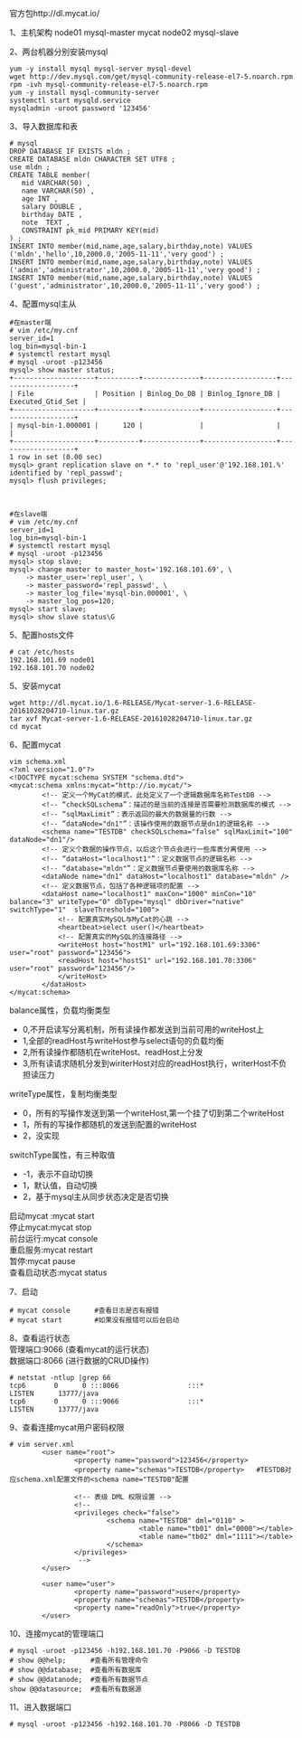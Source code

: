 官方包http://dl.mycat.io/  

1、主机架构
node01  mysql-master  mycat 
node02  mysql-slave

2、两台机器分别安装mysql  
```
yum -y install mysql mysql-server mysql-devel
wget http://dev.mysql.com/get/mysql-community-release-el7-5.noarch.rpm
rpm -ivh mysql-community-release-el7-5.noarch.rpm
yum -y install mysql-community-server
systemctl start mysqld.service
mysqladmin -uroot password '123456'
```

3、导入数据库和表  
```
# mysql
DROP DATABASE IF EXISTS mldn ;
CREATE DATABASE mldn CHARACTER SET UTF8 ;
use mldn ;
CREATE TABLE member(
   mid VARCHAR(50) ,
   name VARCHAR(50) ,
   age INT ,
   salary DOUBLE ,
   birthday DATE ,
   note  TEXT ,
   CONSTRAINT pk_mid PRIMARY KEY(mid)
) ;
INSERT INTO member(mid,name,age,salary,birthday,note) VALUES ('mldn','hello',10,2000.0,'2005-11-11','very good') ;
INSERT INTO member(mid,name,age,salary,birthday,note) VALUES ('admin','administrator',10,2000.0,'2005-11-11','very good') ;
INSERT INTO member(mid,name,age,salary,birthday,note) VALUES ('guest','administrator',10,2000.0,'2005-11-11','very good') ;
```  

4、配置mysql主从  
```
#在master端
# vim /etc/my.cnf
server_id=1
log_bin=mysql-bin-1
# systemctl restart mysql
# mysql -uroot -p123456
mysql> show master status;
+--------------------+----------+--------------+------------------+-------------------+
| File               | Position | Binlog_Do_DB | Binlog_Ignore_DB | Executed_Gtid_Set |
+--------------------+----------+--------------+------------------+-------------------+
| mysql-bin-1.000001 |      120 |              |                  |                   |
+--------------------+----------+--------------+------------------+-------------------+
1 row in set (0.00 sec)
mysql> grant replication slave on *.* to 'repl_user'@'192.168.101.%' identified by 'repl_passwd';
mysql> flush privileges;



#在slave端
# vim /etc/my.cnf
server_id=1
log_bin=mysql-bin-1
# systemctl restart mysql
# mysql -uroot -p123456
mysql> stop slave;
mysql> change master to master_host='192.168.101.69', \
    -> master_user='repl_user', \
    -> master_password='repl_passwd', \
    -> master_log_file='mysql-bin.000001', \
    -> master_log_pos=120;
mysql> start slave;
mysql> show slave status\G
```  

5、配置hosts文件  
```
# cat /etc/hosts
192.168.101.69 node01
192.168.101.70 node02
```  

5、安装mycat  
```
wget http://dl.mycat.io/1.6-RELEASE/Mycat-server-1.6-RELEASE-20161028204710-linux.tar.gz
tar xvf Mycat-server-1.6-RELEASE-20161028204710-linux.tar.gz
cd mycat
```  

6、配置mycat  
```
vim schema.xml
<?xml version="1.0"?>
<!DOCTYPE mycat:schema SYSTEM "schema.dtd">
<mycat:schema xmlns:mycat="http://io.mycat/">
		<!-- 定义一个MyCat的模式，此处定义了一个逻辑数据库名称TestDB -->
		<!-- “checkSQLschema”：描述的是当前的连接是否需要检测数据库的模式 -->
		<!-- “sqlMaxLimit”：表示返回的最大的数据量的行数 -->
		<!-- “dataNode="dn1"”：该操作使用的数据节点是dn1的逻辑名称 -->
		<schema name="TESTDB" checkSQLschema="false" sqlMaxLimit="100" dataNode="dn1"/>
		<!-- 定义个数据的操作节点，以后这个节点会进行一些库表分离使用 -->
		<!-- “dataHost="localhost1"”：定义数据节点的逻辑名称 -->
		<!-- “database="mldn"”：定义数据节点要使用的数据库名称 -->
        <dataNode name="dn1" dataHost="localhost1" database="mldn" />
		<!-- 定义数据节点，包括了各种逻辑项的配置 -->
		<dataHost name="localhost1" maxCon="1000" minCon="10" balance="3" writeType="0" dbType="mysql" dbDriver="native" switchType="1"  slaveThreshold="100">
			<!-- 配置真实MySQL与MyCat的心跳 -->
			<heartbeat>select user()</heartbeat>
			<!-- 配置真实的MySQL的连接路径 -->
			<writeHost host="hostM1" url="192.168.101.69:3306" user="root" password="123456">
			<readHost host="hostS1" url="192.168.101.70:3306" user="root" password="123456"/>
			</writeHost>
		</dataHost>
</mycat:schema>
```  
balance属性，负载均衡类型
- 0,不开启读写分离机制，所有读操作都发送到当前可用的writeHost上
- 1,全部的readHost与writeHost参与select语句的负载均衡
- 2,所有读操作都随机在writeHost、readHost上分发
- 3,所有读请求随机分发到wiriterHost对应的readHost执行，writerHost不负担读压力

writeType属性，复制均衡类型
- 0，所有的写操作发送到第一个writeHost,第一个挂了切到第二个writeHost
- 1，所有的写操作都随机的发送到配置的writeHost
- 2，没实现

switchType属性，有三种取值
- -1，表示不自动切换
- 1，默认值，自动切换
- 2，基于mysql主从同步状态决定是否切换


启动mycat :mycat start  
停止mycat:mycat stop  
前台运行:mycat console  
重启服务:mycat restart  
暂停:mycat pause  
查看启动状态:mycat status  

7、启动  
```
# mycat console      #查看日志是否有报错
# mycat start        #如果没有报错可以后台启动
```  

8、查看运行状态  
管理端口:9066 (查看mycat的运行状态)  
数据端口:8066 (进行数据的CRUD操作)  
```
# netstat -ntlup |grep 66
tcp6       0      0 :::8066                 :::*                    LISTEN      13777/java          
tcp6       0      0 :::9066                 :::*                    LISTEN      13777/java
```  

9、查看连接mycat用户密码权限  
```
# vim server.xml
        <user name="root">
                <property name="password">123456</property>
                <property name="schemas">TESTDB</property>   #TESTDB对应schema.xml配置文件的<schema name="TESTDB"配置

                <!-- 表级 DML 权限设置 -->
                <!--            
                <privileges check="false">
                        <schema name="TESTDB" dml="0110" >
                                <table name="tb01" dml="0000"></table>
                                <table name="tb02" dml="1111"></table>
                        </schema>
                </privileges>           
                 -->
        </user>

        <user name="user">
                <property name="password">user</property>
                <property name="schemas">TESTDB</property>
                <property name="readOnly">true</property>
        </user>
```  


10、连接mycat的管理端口  
```
# mysql -uroot -p123456 -h192.168.101.70 -P9066 -D TESTDB
# show @@help;      #查看所有管理命令
# show @@database;  #查看所有数据库
# show @@datanode;  #查看所有数据节点
show @@datasource;  #查看所有数据源
```  

11、进入数据端口  
```
# mysql -uroot -p123456 -h192.168.101.70 -P8066 -D TESTDB
```  

